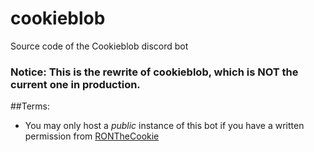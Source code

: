 # cookieblob
Source code of the Cookieblob discord bot
### Notice: This is the rewrite of cookieblob, which is NOT the current one in production.

##Terms:
* You may only host a *public* instance of this bot if you have a written permission from [RONTheCookie](https://github.com/RONTheCookie)
